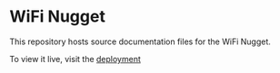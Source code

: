# WiFi Nugget

This repository hosts source documentation files for the WiFi Nugget.

To view it live, visit the [deployment](https://wifi.nugget.dev)
